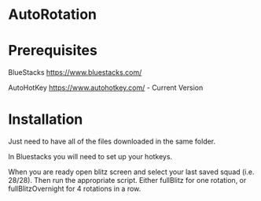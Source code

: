 # AutoRotation

# Prerequisites

BlueStacks https://www.bluestacks.com/ 

AutoHotKey https://www.autohotkey.com/ - Current Version

# Installation

Just need to have all of the files downloaded in the same folder.

In Bluestacks you will need to set up your hotkeys.

When you are ready open blitz screen and select your last saved squad (i.e. 28/28).  Then run the appropriate script.  Either fullBlitz for one rotation, or  fullBlitzOvernight for 4 rotations in a row.
